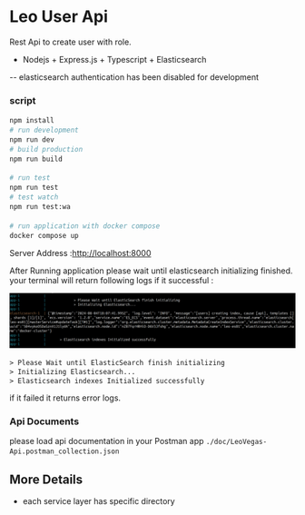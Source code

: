 # Leo User Api
Rest Api to create user with role.
- Nodejs + Express.js + Typescript + Elasticsearch

-- elasticsearch authentication has been disabled for development 


### script 

```sh
npm install
# run development 
npm run dev
# build production
npm run build

# run test
npm run test
# test watch
npm run test:wa 

# run application with docker compose
docker compose up

```
Server Address :[http://localhost:8000](http://localhost:8000)

After Running application please wait until elasticsearch initializing finished.
your terminal will return following logs if it successful : 

![Alt text](./doc/logs-example.png)
```
> Please Wait until ElasticSearch finish initializing
> Initializing Elasticsearch...
> Elasticsearch indexes Initialized successfully   
```
if it failed it returns error logs.

### Api Documents

please load api documentation in your Postman app `./doc/LeoVegas-Api.postman_collection.json`

## More Details 
- each service layer has specific directory